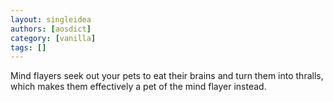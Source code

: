 ```yaml
---
layout: singleidea
authors: [aosdict]
category: [vanilla]
tags: []
---
```

Mind flayers seek out your pets to eat their brains and turn them into thralls, which makes them effectively a pet of the mind flayer instead.
